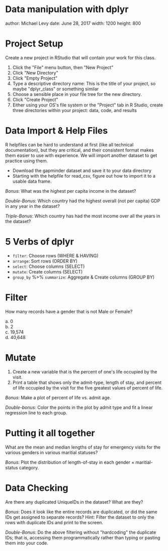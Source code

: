 Data manipulation with dplyr
========================================================
author: Michael Levy
date: June 28, 2017
width: 1200
height: 800




Project Setup
=============
Create a new project in RStudio that will contain your work for this class.

1. Click the "File" menu button, then "New Project"  
1. Click "New Directory"
1. Click "Empty Project"  
1. Type a descriptive directory name: This is the title of your project, so maybe "dplyr_class" or something similar
1. Choose a sensible place in your file tree for the new directory. 
1. Click "Create Project"
1. Either using your OS's file system or the "Project" tab in R Studio, create three directories within your project: data, code, and results 

Data Import & Help Files
============
R helpfiles can be hard to understand at first (like all technical documentation), but they are critical, and their consistent format makes them easier to use with experience. We will import another dataset to get practice using them.

- Download the gapminder dataset and save it to your data directory
- Starting with the helpfile for read_csv, figure out how to import it to a usable data frame.

*Bonus*: What was the highest per capita income in the dataset?

*Double-Bonus*: Which country had the highest overall (not per capita) GDP in any year in the dataset?

*Triple-Bonus*: Which country has had the most income over all the years in the dataset?

5 Verbs of dplyr
============

- `filter`: Choose rows (WHERE & HAVING)
- `arrange`: Sort rows (ORDER BY)
- `select`: Choose columns (SELECT)
- `mutate`: Create columns (SELECT)
- `group_by` %>% `summarize`: Aggregate & Create columns (GROUP BY)


Filter
==========

How many records have a gender that is not Male or Female?

a. 0  
b. 2  
c. 19,574  
d. 40,648  

Mutate
=========

1. Create a new variable that is the percent of one's life occupied by the visit.
1. Print a table that shows only the admit-type, length of stay, and percent of life occupied by the visit for the five greatest values of percent of life.

*Bonus*: Make a plot of percent of life vs. admit age.

*Double-bonus*: Color the points in the plot by admit type and fit a linear regression line to each group.

Putting it all together
=============

What are the mean and median lengths of stay for emergency visits for the various genders in various maritial statuses?

*Bonus*: Plot the distribution of length-of-stay in each gender $\times$ maritial-status category.

Data Checking
=============

Are there any duplicated UniqueIDs in the dataset? What are they?

*Bonus*: Does it look like the entire records are duplicated, or did the same IDs get assigned to separate records? Hint: Filter the dataset to only the rows with duplicate IDs and print to the screen. 

*Double-Bonus*: Do the above filtering without "hardcoding" the duplicate IDs; that is, accessing them programmatically rather than typing or pasting them into your code.

